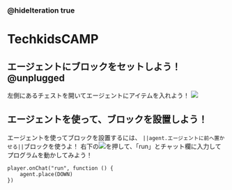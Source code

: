 ### @hideIteration true
# TechkidsCAMP

## エージェントにブロックをセットしよう！ @unplugged
左側にあるチェストを開いてエージェントにアイテムを入れよう！
![](https://raw.githubusercontent.com/camp-minecraft/TechkidsCampTutorial/master/images/chest.png)

## エージェントを使って、ブロックを設置しよう！

エージェントを使ってブロックを設置するには、
``||agent.エージェントに前へ置かせる||``ブロックを使うよ！
右下の![](https://raw.githubusercontent.com/camp-minecraft/TechkidsCampTutorial/master/images/playbutton.png)を押して、「run」とチャット欄に入力してプログラムを動かしてみよう！

```template
player.onChat("run", function () {
    agent.place(DOWN)
})

```